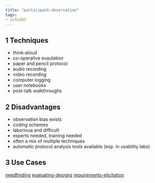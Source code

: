 ```yaml
---
title: "participant-observation"
tags: 
- info203
---
```


## 1 Techniques
- think-aloud
- co-operative evaulation
- paper and pencil protocol
- audio recording
- video recording
- computer logging
- user notebooks
- post-talk walkthroughs

## 2 Disadvantages
- observation bias exists
- coding schemes
-  laborioua and difficult
- experts needed, training needed
- often a mix of multiple techniques
- automatic protocol analysis tools available (esp. in usability labs)

## 3 Use Cases
[needfinding](notes/needfinding.md)
[evaluating-designs](notes/evaluating-designs.md)
[requirements-elicitation](notes/requirements-elicitation.md)
